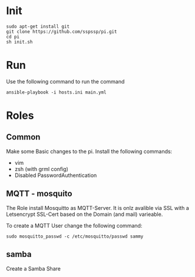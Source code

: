 # Init

```
sudo apt-get install git
git clone https://github.com/sspssp/pi.git
cd pi
sh init.sh
```

# Run
Use the following command to run the command

```
ansible-playbook -i hosts.ini main.yml
```



# Roles
## Common
Make some Basic changes to the pi. Install the following commands:

* vim
* zsh (with grml config)
* Disabled PasswordAuthentication

## MQTT - mosquito
The Role install Mosquitto as MQTT-Server. It is onlz avalible via SSL with a Letsencrypt SSL-Cert based on the Domain (and mail) varieable.

To create a MQTT User change the following command:
```
sudo mosquitto_passwd -c /etc/mosquitto/passwd sammy
```

## samba
Create a Samba Share 

